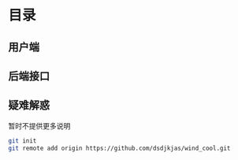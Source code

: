 # 目录
## 用户端

## 后端接口

## 疑难解惑
暂时不提供更多说明
``` sh
git init
git remote add origin https://github.com/dsdjkjas/wind_cool.git
```


